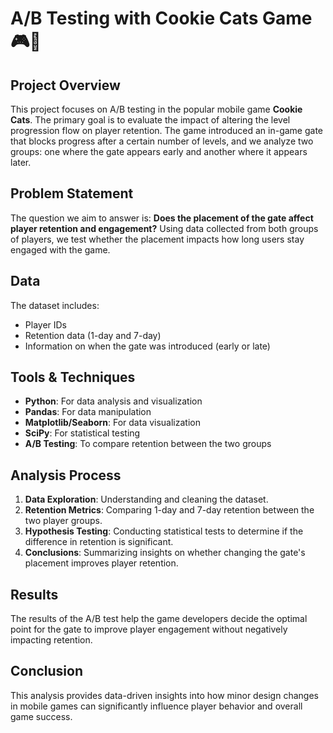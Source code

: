 # A/B Testing with Cookie Cats Game 🎮🍪

## Project Overview
This project focuses on A/B testing in the popular mobile game **Cookie Cats**. The primary goal is to evaluate the impact of altering the level progression flow on player retention. The game introduced an in-game gate that blocks progress after a certain number of levels, and we analyze two groups: one where the gate appears early and another where it appears later.

## Problem Statement
The question we aim to answer is: **Does the placement of the gate affect player retention and engagement?** Using data collected from both groups of players, we test whether the placement impacts how long users stay engaged with the game.

## Data
The dataset includes:
- Player IDs
- Retention data (1-day and 7-day)
- Information on when the gate was introduced (early or late)

## Tools & Techniques
- **Python**: For data analysis and visualization
- **Pandas**: For data manipulation
- **Matplotlib/Seaborn**: For data visualization
- **SciPy**: For statistical testing
- **A/B Testing**: To compare retention between the two groups

## Analysis Process
1. **Data Exploration**: Understanding and cleaning the dataset.
2. **Retention Metrics**: Comparing 1-day and 7-day retention between the two player groups.
3. **Hypothesis Testing**: Conducting statistical tests to determine if the difference in retention is significant.
4. **Conclusions**: Summarizing insights on whether changing the gate's placement improves player retention.

## Results
The results of the A/B test help the game developers decide the optimal point for the gate to improve player engagement without negatively impacting retention.

## Conclusion
This analysis provides data-driven insights into how minor design changes in mobile games can significantly influence player behavior and overall game success.

